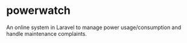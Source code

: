 # powerwatch
An online system in Laravel to manage power usage/consumption and handle maintenance complaints.
